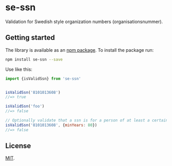 # se-ssn

Validation for Swedish style organization numbers (organisationsnummer).

## Getting started

The library is available as an [npm package](https://www.npmjs.com/package/se-ssn).
To install the package run:

```bash
npm install se-ssn --save
```

Use like this:

```js
import {isValidSsn} from 'se-ssn'


isValidSsn('8101013608')
//=> true

isValidSsn('foo')
//=> false

// Optionally validate that a ssn is for a person of at least a certain age
isValidSsn('8101013608', {minYears: 80})
//=> false
```

## License

[MIT](LICENSE).

